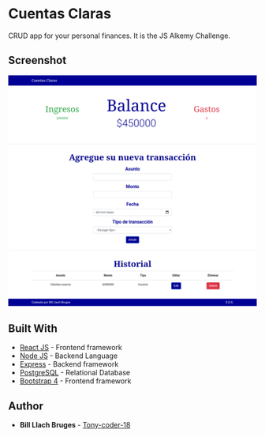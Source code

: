 # Cuentas Claras

CRUD app for your personal finances. It is the JS Alkemy Challenge.

## Screenshot

![Cuentas claras page](./cap-cuentas-claras.png)

## Built With

* [React JS](https://reactjs.org/) - Frontend framework
* [Node JS](https://nodejs.org/en/) - Backend Language
* [Express](https://expressjs.com/) - Backend framework
* [PostgreSQL](https://www.postgresql.org/) - Relational Database
* [Bootstrap 4](https://getbootstrap.com/) - Frontend framework


## Author

* **Bill Llach Bruges** - [Tony-coder-18](https://github.com/tony-coder-18)
